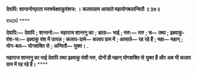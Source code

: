 **देवापि: शान्तनोभ्र्राता मरुश्चेक्ष्वाकुवंशज: ।** **कलापग्राम आसाते महायोगबलान्वितौ ॥ ३७॥** 

शब्दार्थ **** 

**देवापि:—** **देवापि** **; शान्तनो:—** **महाराज शान्तनु का** **; भ्राता—** **भाई** **; मरु:—** **मरु** **; च—** **तथा** **; इक्ष्वाकु-वंश-ज:—** **इक्ष्वाकु** **वंश में उत्पन्न** **; कलाप-ग्रामे—** **कलाप ग्राम में** **; आसाते—** **रह रहे हैं** **; महा—** **महान्** **; योग-बल—** **योगशक्ति से** **; अन्वितौ—** **युक्त।** **.** 

**महाराज शान्तनु का भाई देवापि तथा इक्ष्वाकु वंशी मरु, दोनों ही महान् योगशक्ति से** **युक्त हैं और अब भी कलाप ग्राम में रह रहे हैं।** **** 
